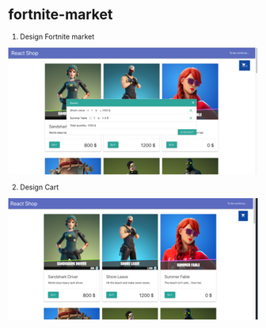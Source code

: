 # fortnite-market

1. Design Fortnite market

![preview](./public/1.png)

2. Design Cart

![preview](./public/2.png)
